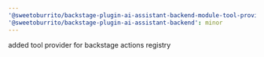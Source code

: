 ```yaml
---
'@sweetoburrito/backstage-plugin-ai-assistant-backend-module-tool-provider-backstage': minor
'@sweetoburrito/backstage-plugin-ai-assistant-backend': minor
---
```


added tool provider for backstage actions registry
